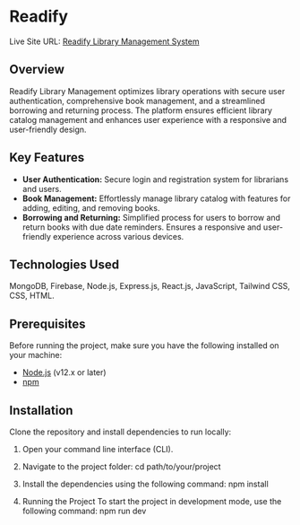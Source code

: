 # Readify

Live Site URL: [Readify Library Management System](https://project-readify.web.app/)

## Overview

Readify Library Management optimizes library operations with secure user authentication, comprehensive book management, and a streamlined borrowing and returning process. The platform ensures efficient library catalog management and enhances user experience with a responsive and user-friendly design.

## Key Features

- **User Authentication:** Secure login and registration system for librarians and users.
- **Book Management:** Effortlessly manage library catalog with features for adding, editing, and removing books.
- **Borrowing and Returning:** Simplified process for users to borrow and return books with due date reminders. Ensures a responsive and user-friendly experience across various devices.

## Technologies Used

MongoDB, Firebase, Node.js, Express.js, React.js, JavaScript, Tailwind CSS, CSS, HTML.


## Prerequisites

Before running the project, make sure you have the following installed on your machine:
- [Node.js](https://nodejs.org/) (v12.x or later)
- [npm](https://www.npmjs.com/)

## Installation

Clone the repository and install dependencies to run locally:

1. Open your command line interface (CLI).

2. Navigate to the project folder:
   cd path/to/your/project

3. Install the dependencies using the following command:
npm install

4. Running the Project
To start the project in development mode, use the following command:
npm run dev
